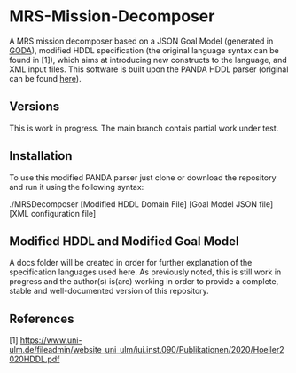 # MRS-Mission-Decomposer
A MRS mission decomposer based on a JSON Goal Model (generated in [GODA](http://pistar-goda.herokuapp.com/)), modified HDDL specification (the original language syntax can be found in [1]), which aims at introducing new constructs to the language, and XML input files. This software is built upon the PANDA HDDL parser (original can be found [here](https://github.com/panda-planner-dev/pandaPIparser)).

## Versions
This is work in progress. The main branch contais partial work under test.

## Installation
To use this modified PANDA parser just clone or download the repository and run it using the following syntax:

./MRSDecomposer [Modified HDDL Domain File] [Goal Model JSON file] [XML configuration file]

## Modified HDDL and Modified Goal Model

A docs folder will be created in order for further explanation of the specification languages used here. As previously noted, this is still work in progress and the author(s) is(are) working in order to provide a complete, stable and well-documented version of this repository.

## References
[1] https://www.uni-ulm.de/fileadmin/website_uni_ulm/iui.inst.090/Publikationen/2020/Hoeller2020HDDL.pdf
